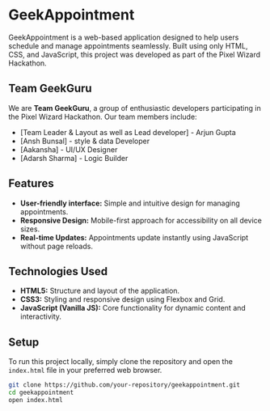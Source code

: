 # GeekAppointment

GeekAppointment is a web-based application designed to help users schedule and manage appointments seamlessly. Built using only HTML, CSS, and JavaScript, this project was developed as part of the Pixel Wizard Hackathon.

## Team GeekGuru

We are **Team GeekGuru**, a group of enthusiastic developers participating in the Pixel Wizard Hackathon. Our team members include:
- [Team Leader & Layout as well as Lead developer] - Arjun Gupta 
- [Ansh Bunsal] - style & data Developer
- [Aakansha] - UI/UX Designer
- [Adarsh Sharma] - Logic Builder

## Features

- **User-friendly interface:** Simple and intuitive design for managing appointments.
- **Responsive Design:** Mobile-first approach for accessibility on all device sizes.
- **Real-time Updates:** Appointments update instantly using JavaScript without page reloads.

## Technologies Used

- **HTML5:** Structure and layout of the application.
- **CSS3:** Styling and responsive design using Flexbox and Grid.
- **JavaScript (Vanilla JS):** Core functionality for dynamic content and interactivity.

## Setup

To run this project locally, simply clone the repository and open the `index.html` file in your preferred web browser.

```bash
git clone https://github.com/your-repository/geekappointment.git
cd geekappointment
open index.html
